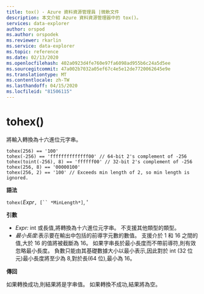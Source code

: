 ```yaml
---
title: tox() - Azure 資料資源管理員 |微軟文件
description: 本文介紹 Azure 資料資源管理器中的 tox()。
services: data-explorer
author: orspod
ms.author: orspodek
ms.reviewer: rkarlin
ms.service: data-explorer
ms.topic: reference
ms.date: 02/13/2020
ms.openlocfilehash: 402a0923d4fe760e97fa6098ad955b6c24a5d5ee
ms.sourcegitcommit: 47a002b7032a05ef67c4e5e12de7720062645e9e
ms.translationtype: MT
ms.contentlocale: zh-TW
ms.lasthandoff: 04/15/2020
ms.locfileid: "81506115"
---
```

# <a name="tohex"></a>tohex()

將輸入轉換為十六進位元字串。

```kusto
tohex(256) == '100'
tohex(-256) == 'ffffffffffffff00' // 64-bit 2's complement of -256
tohex(toint(-256), 8) == 'ffffff00' // 32-bit 2's complement of -256
tohex(256, 8) == '00000100'
tohex(256, 2) == '100' // Exceeds min length of 2, so min length is ignored.
```

**語法**

`tohex(`*Expr*`, [`` *MinLength*]`, '

**引數**

* *Expr:* int 或長值,將轉換為十六進位元字串。  不支援其他類型的類型。
* *最小長度*:表示要在輸出中包括的前導字元數的數值。  支援介於 1 和 16 之間的值,大於 16 的值將被截斷為 16。  如果字串長於最小長度而不帶前導符,則有效忽略最小長度。  負數只能由其基礎數據大小以最小表示,因此對於 int (32 位元)最小長度將至少為 8,對於長(64 位),最小為 16。

**傳回**

如果轉換成功,則結果將是字串值。
如果轉換不成功,結果將為空。